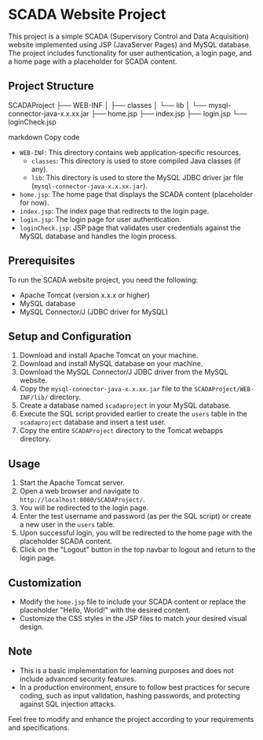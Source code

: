 # SCADA Website Project

This project is a simple SCADA (Supervisory Control and Data Acquisition) website implemented using JSP (JavaServer Pages) and MySQL database. The project includes functionality for user authentication, a login page, and a home page with a placeholder for SCADA content.

## Project Structure

SCADAProject
├── WEB-INF
│ ├── classes
│ └── lib
│ └── mysql-connector-java-x.x.xx.jar
├── home.jsp
├── index.jsp
├── login.jsp
└── loginCheck.jsp

markdown
Copy code

- `WEB-INF`: This directory contains web application-specific resources.
  - `classes`: This directory is used to store compiled Java classes (if any).
  - `lib`: This directory is used to store the MySQL JDBC driver jar file (`mysql-connector-java-x.x.xx.jar`).
- `home.jsp`: The home page that displays the SCADA content (placeholder for now).
- `index.jsp`: The index page that redirects to the login page.
- `login.jsp`: The login page for user authentication.
- `loginCheck.jsp`: JSP page that validates user credentials against the MySQL database and handles the login process.

## Prerequisites

To run the SCADA website project, you need the following:

- Apache Tomcat (version x.x.x or higher)
- MySQL database
- MySQL Connector/J (JDBC driver for MySQL)

## Setup and Configuration

1. Download and install Apache Tomcat on your machine.
2. Download and install MySQL database on your machine.
3. Download the MySQL Connector/J JDBC driver from the MySQL website.
4. Copy the `mysql-connector-java-x.x.xx.jar` file to the `SCADAProject/WEB-INF/lib/` directory.
5. Create a database named `scadaproject` in your MySQL database.
6. Execute the SQL script provided earlier to create the `users` table in the `scadaproject` database and insert a test user.
7. Copy the entire `SCADAProject` directory to the Tomcat webapps directory.

## Usage

1. Start the Apache Tomcat server.
2. Open a web browser and navigate to `http://localhost:8080/SCADAProject/`.
3. You will be redirected to the login page.
4. Enter the test username and password (as per the SQL script) or create a new user in the `users` table.
5. Upon successful login, you will be redirected to the home page with the placeholder SCADA content.
6. Click on the "Logout" button in the top navbar to logout and return to the login page.

## Customization

- Modify the `home.jsp` file to include your SCADA content or replace the placeholder "Hello, World!" with the desired content.
- Customize the CSS styles in the JSP files to match your desired visual design.

## Note

- This is a basic implementation for learning purposes and does not include advanced security features.
- In a production environment, ensure to follow best practices for secure coding, such as input validation, hashing passwords, and protecting against SQL injection attacks.

Feel free to modify and enhance the project according to your requirements and specifications.
